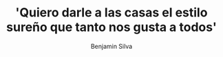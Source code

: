 ---
title: "'Quiero darle a las casas el estilo sureño que tanto nos gusta a todos'"
description: "Ingeniero Comercial Universidad Adolfo Ibáñez, 24 años"
author: "Benjamin Silva"
authorImage: "@/images/blog/brad.avif"
authorImageAlt: "Avatar de Benjamin Silva"
pubDate: 2024-02-10
cardImage: "@/images/blog/brad.avif"
cardImageAlt: "Hombre usando una sierra circular DEWALT y cortando un tablón de madera"
readTime: 5
tags: ["artesanía", "decoración", "sostenibilidad"]
contents: [
    "En la industria actual de la construcción y decoración, la eficiencia y sostenibilidad son clave para el éxito. En 7 Lagos, comprendemos la importancia de optimizar tu flujo de trabajo de proyectos para cumplir con los plazos y mantenerte dentro del presupuesto. Por eso, estamos emocionados de presentar nuestras herramientas de vanguardia diseñadas para potenciar tus proyectos como nunca antes.",
    "Nuestra gama de lámparas y esculturas combina la ingeniería precisa con un diseño centrado en el usuario, asegurando la máxima productividad en cada sitio de trabajo. Desde la recolección de maderas recicladas hasta la creación de piezas únicas, los productos de 7 Lagos están construidos para resistir las exigencias del uso diario mientras optimizan tu flujo de trabajo.",
    "Uno de nuestros ofrecimientos destacados es nuestro enfoque en la sostenibilidad y el uso de materiales reciclados. Con interfaces fáciles de usar, navegar y supervisar tus proyectos nunca ha sido tan sencillo.",
    "Pero la eficiencia no se trata solo de las herramientas que utilizas, sino también del apoyo que recibes. Por eso, 7 Lagos ofrece una documentación completa y orientación experta en cada paso del camino. Nuestros equipos dedicados están comprometidos con tu éxito, brindando asistencia personalizada para garantizar que aproveches al máximo nuestros productos.",
    "Únete a los innumerables líderes de la industria que ya han experimentado la diferencia que las herramientas de 7 Lagos pueden hacer. Con nuestras soluciones de vanguardia, puedes acelerar tus proyectos hacia el éxito y mantenerte por delante de la competencia."
]
---